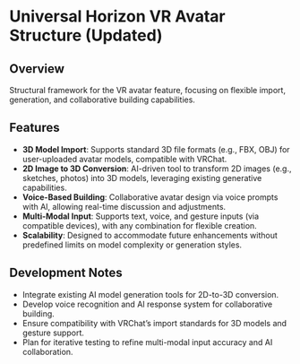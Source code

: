 # Universal Horizon VR Avatar Structure (Updated)

## Overview
Structural framework for the VR avatar feature, focusing on flexible import, generation, and collaborative building capabilities.

## Features
- **3D Model Import**: Supports standard 3D file formats (e.g., FBX, OBJ) for user-uploaded avatar models, compatible with VRChat.
- **2D Image to 3D Conversion**: AI-driven tool to transform 2D images (e.g., sketches, photos) into 3D models, leveraging existing generative capabilities.
- **Voice-Based Building**: Collaborative avatar design via voice prompts with AI, allowing real-time discussion and adjustments.
- **Multi-Modal Input**: Supports text, voice, and gesture inputs (via compatible devices), with any combination for flexible creation.
- **Scalability**: Designed to accommodate future enhancements without predefined limits on model complexity or generation styles.

## Development Notes
- Integrate existing AI model generation tools for 2D-to-3D conversion.
- Develop voice recognition and AI response system for collaborative building.
- Ensure compatibility with VRChat’s import standards for 3D models and gesture support.
- Plan for iterative testing to refine multi-modal input accuracy and AI collaboration.
